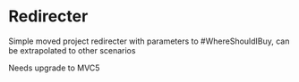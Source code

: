 Redirecter
==========

Simple moved project redirecter with parameters to #WhereShouldIBuy, can be extrapolated to other scenarios

Needs upgrade to MVC5